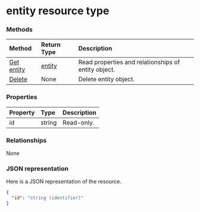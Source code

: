 # entity resource type




### Methods

| Method		   | Return Type	|Description|
|:---------------|:--------|:----------|
|[Get entity](../api/entity_get.md) | [entity](entity.md) |Read properties and relationships of entity object.|
|[Delete](../api/entity_delete.md) | None |Delete entity object. |

### Properties
| Property	   | Type	|Description|
|:---------------|:--------|:----------|
|id|string| Read-only.|

### Relationships
None


### JSON representation

Here is a JSON representation of the resource.

<!-- {
  "blockType": "resource",
  "optionalProperties": [

  ],
  "@odata.type": "microsoft.graph.entity"
}-->

```json
{
  "id": "string (identifier)"
}

```

<!-- uuid: 8fcb5dbc-d5aa-4681-8e31-b001d5168d79
2015-10-25 14:57:30 UTC -->
<!-- {
  "type": "#page.annotation",
  "description": "entity resource",
  "keywords": "",
  "section": "documentation",
  "tocPath": ""
}-->